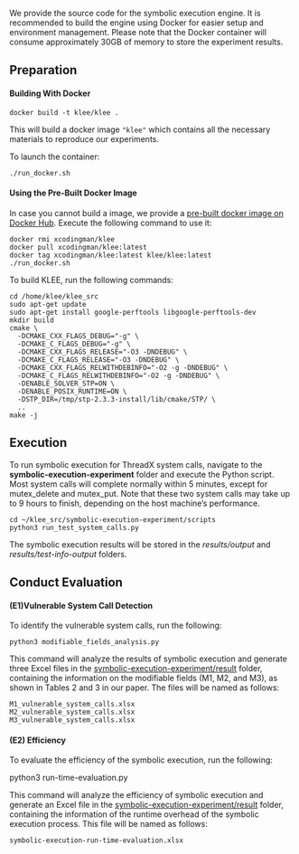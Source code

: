 We provide the source code for the symbolic execution engine. It is recommended to build the engine using Docker for easier setup and environment management. Please note that the Docker container will consume approximately 30GB of memory to store the experiment results.

## Preparation

#### Building With Docker

```
docker build -t klee/klee .
```

This will build a docker image `"klee"` which contains all the necessary materials to reproduce our experiments.

To launch the container:

```
./run_docker.sh
```

#### Using the Pre-Built Docker Image

In case you cannot build a image, we provide a [pre-built docker image on Docker Hub](https://hub.docker.com/repository/docker/xcodingman/klee/general). Execute the following command to use it:

```
docker rmi xcodingman/klee
docker pull xcodingman/klee:latest
docker tag xcodingman/klee:latest klee/klee:latest
./run_docker.sh
```

To build KLEE, run the following commands:

```
cd /home/klee/klee_src
sudo apt-get update
sudo apt-get install google-perftools libgoogle-perftools-dev
mkdir build
cmake \
  -DCMAKE_CXX_FLAGS_DEBUG="-g" \
  -DCMAKE_C_FLAGS_DEBUG="-g" \
  -DCMAKE_CXX_FLAGS_RELEASE="-O3 -DNDEBUG" \
  -DCMAKE_C_FLAGS_RELEASE="-O3 -DNDEBUG" \
  -DCMAKE_CXX_FLAGS_RELWITHDEBINFO="-O2 -g -DNDEBUG" \
  -DCMAKE_C_FLAGS_RELWITHDEBINFO="-O2 -g -DNDEBUG" \
  -DENABLE_SOLVER_STP=ON \
  -DENABLE_POSIX_RUNTIME=ON \
  -DSTP_DIR=/tmp/stp-2.3.3-install/lib/cmake/STP/ \
  ..
make -j
```

## Execution

To run symbolic execution for ThreadX system calls, navigate to the **symbolic-execution-experiment** folder and execute the Python script. Most system calls will complete normally within 5 minutes, except for mutex_delete and mutex_put. Note that these two system calls may take up to 9 hours to finish, depending on the host machine’s performance.

```
cd ~/klee_src/symbolic-execution-experiment/scripts
python3 run_test_system_calls.py
```

The symbolic execution results will be stored in the *results/output* and *results/test-info-output* folders.

## Conduct Evaluation

#### (E1)Vulnerable System Call Detection

To identify the vulnerable system calls, run the following:

```
python3 modifiable_fields_analysis.py
```

This command will analyze the results of symbolic execution and generate three Excel files in the [symbolic-execution-experiment/result](https://github.com/x-codingman/KOM-experiments/tree/main/symbolic-execution-engine/symbolic-execution-experiment/results) folder, containing the information on the modifiable fields (M1, M2, and M3), as shown in Tables 2 and 3 in our paper. The files will be named as follows:

```
M1_vulnerable_system_calls.xlsx
M2_vulnerable_system_calls.xlsx
M3_vulnerable_system_calls.xlsx
```

#### (E2) Efficiency

To evaluate the efficiency of the symbolic execution, run the following:

python3 run-time-evaluation.py

This command will analyze the efficiency of symbolic execution and generate an Excel file in the [symbolic-execution-experiment/result](https://github.com/x-codingman/KOM-experiments/tree/main/symbolic-execution-engine/symbolic-execution-experiment/results) folder, containing the information of the runtime overhead of the symbolic execution process. This file will be named as follows:

```
symbolic-execution-run-time-evaluation.xlsx
```
